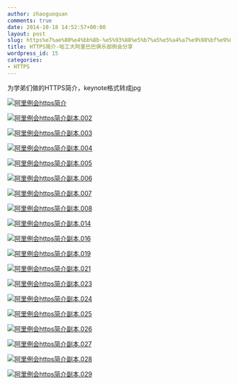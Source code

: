 ```yaml
---
author: zhaoguoquan
comments: true
date: 2014-10-18 14:52:57+00:00
layout: post
slug: https%e7%ae%80%e4%bb%8b-%e5%93%88%e5%b7%a5%e5%a4%a7%e9%98%bf%e9%87%8c%e5%b7%b4%e5%b7%b4%e4%bf%b1%e4%b9%90%e9%83%a8%e4%be%8b%e4%bc%9a%e5%88%86%e4%ba%ab
title: HTTPS简介-哈工大阿里巴巴俱乐部例会分享
wordpress_id: 15
categories:
- HTTPS
---
```


为学弟们做的HTTPS简介，keynote格式转成jpg

[![阿里例会https简介](/uploads/2014/11/阿里例会https简介副本.001.jpg)](/uploads/2014/11/阿里例会https简介副本.001.jpg)

[![阿里例会https简介副本.002](/uploads/2014/11/阿里例会https简介副本.002.jpg)](/uploads/2014/11/阿里例会https简介副本.002.jpg)

[![阿里例会https简介副本.003](/uploads/2014/11/阿里例会https简介副本.003.jpg)](/uploads/2014/11/阿里例会https简介副本.003.jpg)

[![阿里例会https简介副本.004](/uploads/2014/11/阿里例会https简介副本.004.jpg)](/uploads/2014/11/阿里例会https简介副本.004.jpg)

[![阿里例会https简介副本.005](/uploads/2014/11/阿里例会https简介副本.005.jpg)](/uploads/2014/11/阿里例会https简介副本.005.jpg)

[![阿里例会https简介副本.006](/uploads/2014/11/阿里例会https简介副本.006.jpg)](/uploads/2014/11/阿里例会https简介副本.006.jpg)

[![阿里例会https简介副本.007](/uploads/2014/11/阿里例会https简介副本.007.jpg)](/uploads/2014/11/阿里例会https简介副本.007.jpg)

[![阿里例会https简介副本.008](/uploads/2014/11/阿里例会https简介副本.008.jpg)](/uploads/2014/11/阿里例会https简介副本.008.jpg)

[![阿里例会https简介副本.014](/uploads/2014/11/阿里例会https简介副本.014.jpg)](/uploads/2014/11/阿里例会https简介副本.014.jpg)

[![阿里例会https简介副本.016](/uploads/2014/11/阿里例会https简介副本.016.jpg)](/uploads/2014/11/阿里例会https简介副本.016.jpg)

[![阿里例会https简介副本.019](/uploads/2014/11/阿里例会https简介副本.019.jpg)](/uploads/2014/11/阿里例会https简介副本.019.jpg)

[![阿里例会https简介副本.021](/uploads/2014/11/阿里例会https简介副本.021.jpg)](/uploads/2014/11/阿里例会https简介副本.021.jpg)

[![阿里例会https简介副本.023](/uploads/2014/11/阿里例会https简介副本.023.jpg)](/uploads/2014/11/阿里例会https简介副本.023.jpg)

[![阿里例会https简介副本.024](/uploads/2014/11/阿里例会https简介副本.024.jpg)](/uploads/2014/11/阿里例会https简介副本.024.jpg)

[![阿里例会https简介副本.025](/uploads/2014/11/阿里例会https简介副本.025.jpg)](/uploads/2014/11/阿里例会https简介副本.025.jpg)

[![阿里例会https简介副本.026](/uploads/2014/11/阿里例会https简介副本.026.jpg)](/uploads/2014/11/阿里例会https简介副本.026.jpg)

[![阿里例会https简介副本.027](/uploads/2014/11/阿里例会https简介副本.027.jpg)](/uploads/2014/11/阿里例会https简介副本.027.jpg)

[![阿里例会https简介副本.028](/uploads/2014/11/阿里例会https简介副本.028.jpg)](/uploads/2014/11/阿里例会https简介副本.028.jpg)

[![阿里例会https简介副本.029](/uploads/2014/11/阿里例会https简介副本.029.jpg)](/uploads/2014/11/阿里例会https简介副本.029.jpg)
